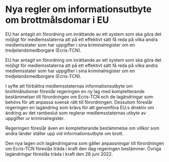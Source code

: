# Nya regler om informationsutbyte om brottmålsdomar i EU

EU har antagit en förordning om inrättande av ett system som ska göra det möjligt för medlemsstaterna att på ett effektivt sätt få reda på vilka andra medlemsstater som har uppgifter i sina kriminalregister om en tredjelandsmedborgare (Ecris-TCN).

EU har antagit en förordning om inrättande av ett system som ska göra det möjligt för medlemsstaterna att på ett effektivt sätt få reda på vilka andra medlemsstater som har uppgifter i sina kriminalregister om en tredjelandsmedborgare (Ecris-TCN).

I syfte att förbättra medlemsstaternas informationsutbyte om brottmålsdomar föreslår regeringen en ny lag med kompletterande bestämmelser till förordningen om Ecris-TCN och de lagändringar som behövs för att anpassa svensk rätt till förordningen. Dessutom föreslår regeringen en lagändring som krävs för att genomföra EU:s direktiv om ändring av det rambeslut som reglerar medlemsstaternas utbyte av uppgifter ur kriminalregister.

Regeringen föreslår även en kompletterande bestämmelse om villkor som andra länder ställer upp vid informationsutbyte om brott.

Den nya lagen och lagändringarna som gäller anpassningar till förordningen om Ecris-TCN föreslås träda i kraft den dag regeringen bestämmer. Övriga lagändringar föreslås träda i kraft den 28 juni 2022.
